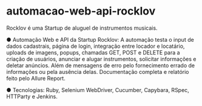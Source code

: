 # automacao-web-api-rocklov
Rocklov é uma Startup de aluguel de instrumentos musicais.

● Automação Web e API da Startup Rocklov: A automação testa o input de dados cadastrais, página de login, integração entre locador e locatário, uploads de imagens, popups, chamadas GET, POST e DELETE para a criação de usuários, anunciar e alugar instrumentos, solicitar informações e deletar anúncios. Além de mensagens de erro pelo fornecimento errado de informações ou pela ausência delas. Documentação completa e relatório feito pelo Allure Report.



● Tecnologias: Ruby, Selenium WebDriver, Cucumber, Capybara, RSpec, HTTParty e Jenkins.
